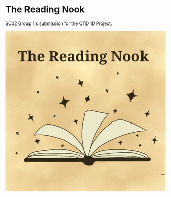 # The Reading Nook
SC02 Group 1's submission for the CTD 1D Project.

![Reading Nook logo](ctd_1d_logo.jpg)
